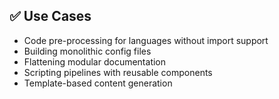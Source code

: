 ## ✅ Use Cases

* Code pre-processing for languages without import support
* Building monolithic config files
* Flattening modular documentation
* Scripting pipelines with reusable components
* Template-based content generation
